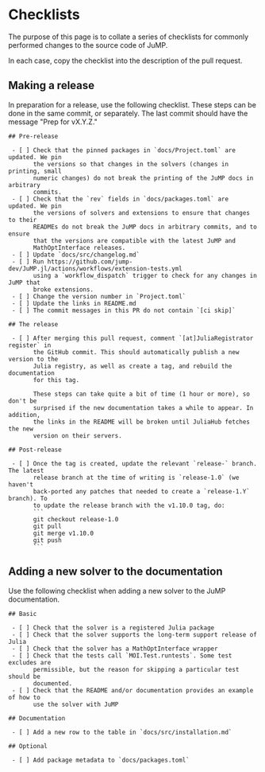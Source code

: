 # Checklists

The purpose of this page is to collate a series of checklists for commonly
performed changes to the source code of JuMP.

In each case, copy the checklist into the description of the pull request.

## Making a release

In preparation for a release, use the following checklist. These steps can be
done in the same commit, or separately. The last commit should have the message
"Prep for vX.Y.Z."

````
## Pre-release

 - [ ] Check that the pinned packages in `docs/Project.toml` are updated. We pin
       the versions so that changes in the solvers (changes in printing, small
       numeric changes) do not break the printing of the JuMP docs in arbitrary
       commits.
 - [ ] Check that the `rev` fields in `docs/packages.toml` are updated. We pin
       the versions of solvers and extensions to ensure that changes to their
       READMEs do not break the JuMP docs in arbitrary commits, and to ensure
       that the versions are compatible with the latest JuMP and
       MathOptInterface releases.
 - [ ] Update `docs/src/changelog.md`
 - [ ] Run https://github.com/jump-dev/JuMP.jl/actions/workflows/extension-tests.yml
       using a `workflow_dispatch` trigger to check for any changes in JuMP that
       broke extensions.
 - [ ] Change the version number in `Project.toml`
 - [ ] Update the links in README.md
 - [ ] The commit messages in this PR do not contain `[ci skip]`

## The release

 - [ ] After merging this pull request, comment `[at]JuliaRegistrator register` in
       the GitHub commit. This should automatically publish a new version to the
       Julia registry, as well as create a tag, and rebuild the documentation
       for this tag.

       These steps can take quite a bit of time (1 hour or more), so don't be
       surprised if the new documentation takes a while to appear. In addition,
       the links in the README will be broken until JuliaHub fetches the new
       version on their servers.

## Post-release

 - [ ] Once the tag is created, update the relevant `release-` branch. The latest
       release branch at the time of writing is `release-1.0` (we haven't
       back-ported any patches that needed to create a `release-1.Y` branch). To
       to update the release branch with the v1.10.0 tag, do:
       ```
       git checkout release-1.0
       git pull
       git merge v1.10.0
       git push
       ```
````

## Adding a new solver to the documentation

Use the following checklist when adding a new solver to the JuMP documentation.

````
## Basic

 - [ ] Check that the solver is a registered Julia package
 - [ ] Check that the solver supports the long-term support release of Julia
 - [ ] Check that the solver has a MathOptInterface wrapper
 - [ ] Check that the tests call `MOI.Test.runtests`. Some test excludes are
       permissible, but the reason for skipping a particular test should be
       documented.
 - [ ] Check that the README and/or documentation provides an example of how to
       use the solver with JuMP

## Documentation

 - [ ] Add a new row to the table in `docs/src/installation.md`

## Optional

 - [ ] Add package metadata to `docs/packages.toml`
````
